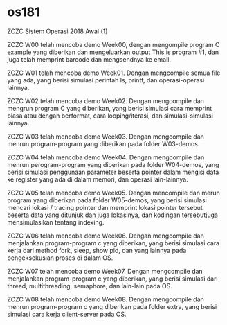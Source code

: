 # os181
ZCZC Sistem Operasi 2018 Awal (1)

ZCZC W00 telah mencoba demo Week00, dengan mengompile program C example yang diberikan dan mengeluarkan output This is program #1, dan juga telah memprint barcode dan mengsendnya ke email.

ZCZC W01 telah mencoba demo Week01. Dengan mengcompile semua file yang ada, yang berisi simulasi perintah ls, printf, dan operasi-operasi lainnya.

ZCZC W02 telah mencoba demo Week02. Dengan mengcompile dan mengrun program C yang diberikan, yang berisi simulasi cara memprint biasa atau dengan berformat, cara looping/iterasi, dan simulasi-simulasi lainnya.

ZCZC W03 telah mencoba demo Week03. Dengan mengcompile dan menrun program-program yang diberikan pada folder W03-demos.

ZCZC W04 telah mencoba demo Week04. Dengan mengcompile dan menrun perogram-program yang diberikan pada folder W04-demos, yang berisi simulasi penggunaan parameter beserta pointer dalam mengisi data ke register yang ada di dalam memori, dan operasi lain-lainnya.

ZCZC W05 telah mencoba demo Week05. Dengan mencompile dan merun program yang diberikan pada folder W05-demos, yang berisi simulasi mencari lokasi / tracing pointer dan memprint lokasi pointer tersebut beserta data yang ditunjuk dan juga lokasinya, dan kodingan tersebutjuga mensimulasikan tentang indexing.

ZCZC W06 telah mencoba demo Week06. Dengan mengcompile dan menjalankan program-program c yang diberikan, yang berisi simulasi cara kerja dari method fork, sleep, show pid, dan yang lainnya pada pengeksekusian proses di dalam OS.

ZCZC W07 telah mencoba demo Week07. Dengan mengcompile dan menjalankan program-program c yang diberikan, yang berisi simulasi dari thread, multithreading, semaphore, dan lain-lain pada OS.

ZCZC W08 telah mencoba demo Week08. Dengan mengcompile dan menrun program-program c yang diberikan pada folder extra, yang berisi simulasi cara kerja client-server pada OS.
